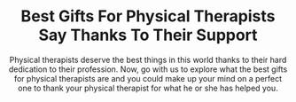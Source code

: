 ---
layout: post
title: Best Gifts For Physical Therapists Say Thanks To Their Support
subtitle: Physical therapists deserve the best things in this world thanks to their hard dedication to their profession. Now, go with us to explore what the best gifts for physical therapists are and you could make up your mind on a perfect one to thank your physical therapist for what he or she has helped you.
header-img: "img/post/2023/09/copied/medium_gifts_for_physical_therapists_cb45fc34c7.jpg"
header-style: text
permalink: "/gifts-physical-therapists/"
catalog: true
tags:
  - Recipients 
  - Men
---  